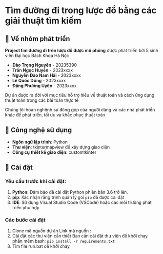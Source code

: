 # Tìm đường đi trong lược đồ bằng các giải thuật tìm kiếm
## 👥 Về nhóm phát triển
**Project tìm đường đi trên lược đồ được mô phỏng** được phát triển bởi 5 sinh viên Đại học Bách Khoa Hà Nội:
- **Đào Trọng Nguyên** - 20235390
- **Trần Ngọc Huyền** - 2023xxxx
- **Nguyễn Đào Nam Hải** - 2023xxxx
- **Lê Quốc Dũng** - 2023xxxx
- **Đặng Phương Uyên** - 2023xxxx

Dự án được ra đời với mục tiêu hỗ trợ hiểu về thuật toán và cách ứng dụng thuật toán trong các bài toán thực tế

Chúng tôi hoan nghênh sự đóng góp của người dùng và các nhà phát triển khác để phát triển, tối ưu và khắc phục thuật toán


## 🐍 Công nghệ sử dụng
- **Ngôn ngữ lập trình**: Python
- **Thư viện**: tkintermapview để xây dựng giao diện
- **Công cụ thiết kế giao diện**: customtkinter

## 🚀 Cài đặt
### Yêu cầu trước khi cài đặt:
1. **Python**: Đảm bảo đã cài đặt Python phiên bản 3.6 trở lên.
2. **pip**: Xác nhận rằng trình quản lý gói `pip` đã được cài đặt
3. **IDE**: Sử dụng Visual Studio Code (VSCode) hoặc các môi trường phát triển phù hợp.

### Các bước cài đặt
1. Clone mã nguồn dự án
   Link mã nguồn : 
2. Cài đặt các thư viện cần thiết
   Bạn cần cài đặt thư viện để khởi chạy phần mềm
   bash: `pip install -r requirements.txt`
3. Tìm file run.bat để khởi chạy